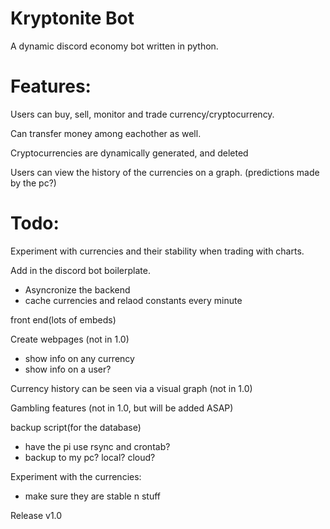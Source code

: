 # Kryptonite Bot

 A dynamic discord economy bot written in python.

# Features:

 Users can buy, sell, monitor and trade currency/cryptocurrency.

Can transfer money among eachother as well.

Cryptocurrencies are dynamically generated, and deleted

Users can view the history of the currencies on a graph. (predictions made by the pc?)


# Todo:
 
Experiment with currencies and their stability when trading with charts.

Add in the discord bot boilerplate.
- Asyncronize the backend
- cache currencies and relaod constants every minute

front end(lots of embeds)

Create webpages (not in 1.0)
- show info on any currency
-  show info on a user?
    
Currency history can be seen via a visual graph (not in 1.0)

Gambling features (not in 1.0, but will be added ASAP)

backup script(for the database)
- have the pi use rsync and crontab?
- backup to my pc? local? cloud?

Experiment with the currencies:
- make sure they are stable n stuff

Release v1.0